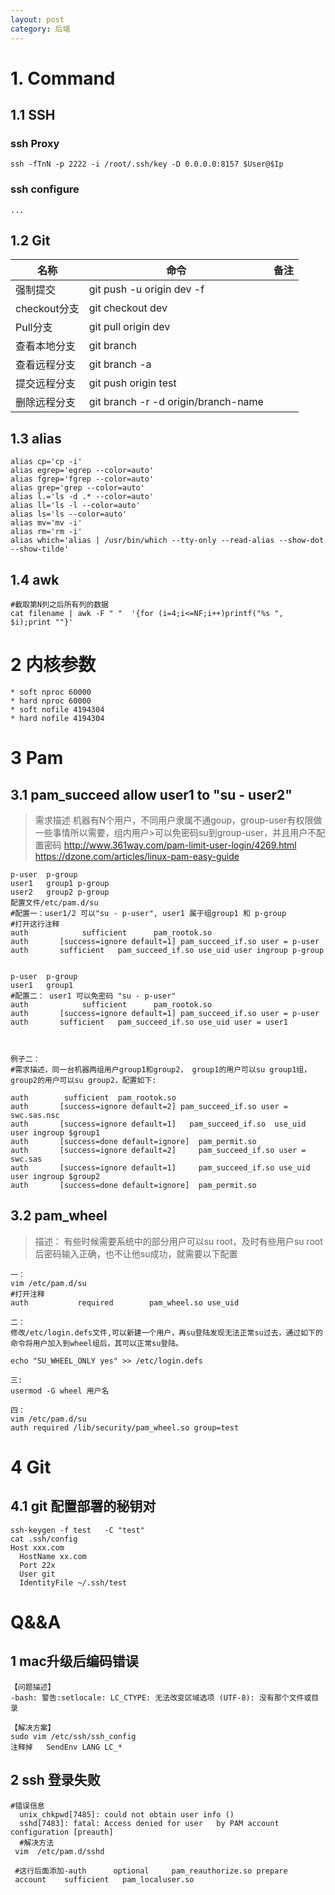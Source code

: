 ```yaml
---
layout: post
category: 后端
---
```



# 1. Command
## 1.1 SSH
### ssh Proxy
```
ssh -fTnN -p 2222 -i /root/.ssh/key -D 0.0.0.0:8157 $User@$Ip
```
### ssh configure

```
...
```
## 1.2 Git

|  名称| 命令 |备注  |
| --- | --- | --- |
| 强制提交 | git push -u origin dev -f |  |
|checkout分支|git checkout dev|
|Pull分支|git pull origin dev|
|查看本地分支|git branch||
|查看远程分支|git branch -a||
|提交远程分支|git push origin test  |
|删除远程分支|git branch -r -d origin/branch-name |

## 1.3  alias

```
alias cp='cp -i'
alias egrep='egrep --color=auto'
alias fgrep='fgrep --color=auto'
alias grep='grep --color=auto'
alias l.='ls -d .* --color=auto'
alias ll='ls -l --color=auto'
alias ls='ls --color=auto'
alias mv='mv -i'
alias rm='rm -i'
alias which='alias | /usr/bin/which --tty-only --read-alias --show-dot --show-tilde'
```

## 1.4 awk

```
#截取第N列之后所有列的数据
cat filename | awk -F " "  '{for (i=4;i<=NF;i++)printf("%s ", $i);print ""}'
```

# 2 内核参数

```
* soft nproc 60000
* hard nproc 60000
* soft nofile 4194304
* hard nofile 4194304
```
# 3 Pam
## 3.1  pam_succeed allow user1  to "su - user2"
>需求描述
>机器有N个用户，不同用户隶属不通goup，group-user有权限做一些事情所以需要，组内用户>可以免密码su到group-user，并且用户不配置密码
>http://www.361way.com/pam-limit-user-login/4269.html
>https://dzone.com/articles/linux-pam-easy-guide

```
p-user  p-group
user1   group1 p-group
user2   group2 p-group
配置文件/etc/pam.d/su
#配置一：user1/2 可以"su - p-user", user1 属于组group1 和 p-group
#打开这行注释
auth            sufficient      pam_rootok.so
auth       [success=ignore default=1] pam_succeed_if.so user = p-user
auth       sufficient   pam_succeed_if.so use_uid user ingroup p-group


p-user  p-group
user1   group1
#配置二： user1 可以免密码 "su - p-user"
auth            sufficient      pam_rootok.so
auth       [success=ignore default=1] pam_succeed_if.so user = p-user
auth       sufficient   pam_succeed_if.so use_uid user = user1



例子二：
#需求描述，同一台机器两组用户group1和group2， group1的用户可以su group1组，group2的用户可以su group2，配置如下:

auth		sufficient	pam_rootok.so
auth       [success=ignore default=2] pam_succeed_if.so user = swc.sas.nsc
auth       [success=ignore default=1]   pam_succeed_if.so  use_uid user ingroup $group1
auth       [success=done default=ignore]  pam_permit.so
auth       [success=ignore default=2]     pam_succeed_if.so user = swc.sas
auth       [success=ignore default=1]     pam_succeed_if.so use_uid user ingroup $group2
auth       [success=done default=ignore]  pam_permit.so
```
## 3.2  pam_wheel
>描述：
>有些时候需要系统中的部分用户可以su root，及时有些用户su root后密码输入正确，也不让他su成功，就需要以下配置

```
一：
vim /etc/pam.d/su
#打开注释
auth           required        pam_wheel.so use_uid

二：
修改/etc/login.defs文件,可以新建一个用户，再su登陆发现无法正常su过去，通过如下的命令将用户加入到wheel组后，其可以正常su登陆。

echo "SU_WHEEL_ONLY yes" >> /etc/login.defs

三:
usermod -G wheel 用户名

四：
vim /etc/pam.d/su
auth required /lib/security/pam_wheel.so group=test
```
# 4 Git
## 4.1 git 配置部署的秘钥对

```
ssh-keygen -f test   -C "test"
cat .ssh/config
Host xxx.com
  HostName xx.com
  Port 22x
  User git
  IdentityFile ~/.ssh/test
```

# Q&&A
## 1 mac升级后编码错误

```
【问题描述】
-bash: 警告:setlocale: LC_CTYPE: 无法改变区域选项 (UTF-8): 没有那个文件或目录

【解决方案】
sudo vim /etc/ssh/ssh_config
注释掉   SendEnv LANG LC_*
```
## 2 ssh 登录失败


```
#错误信息
  unix_chkpwd[7485]: could not obtain user info ()
  sshd[7483]: fatal: Access denied for user   by PAM account configuration [preauth]
  #解决方法
 vim  /etc/pam.d/sshd
 
 #这行后面添加-auth      optional     pam_reauthorize.so prepare 
 account    sufficient   pam_localuser.so
```